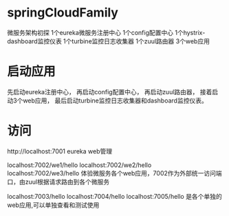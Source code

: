 # springCloudFamily
微服务架构初探
1个eureka微服务注册中心
1个config配置中心
1个hystrix-dashboard监控仪表
1个turbine监控日志收集器
1个zuul路由器
3个web应用

# 启动应用
先启动eureka注册中心，
再启动config配置中心，
再启动zuul路由器，
接着启动3个web应用，
最后启动turbine监控日志收集器和dashboard监控仪表。

# 访问
http://localhost:7001  eureka web管理

localhost:7002/we1/hello 
localhost:7002/we2/hello 
localhost:7002/we3/hello   体验微服务各个web应用，7002作为外部统一访问端口，由zuul根据请求路由到各个微服务

localhost:7003/hello 
localhost:7004/hello 
localhost:7005/hello 
是各个单独的web应用,可以单独查看和测试使用
